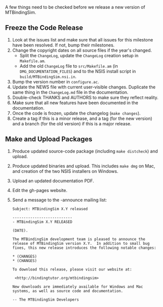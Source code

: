A few things need to be checked before we release a new version of MTBindingSim.

## Freeze the Code Release

  1. Look at the issues list and make sure that all issues for this milestone have been resolved. If not, bump their milestones.
  2. Change the copyright dates on all source files if the year's changed.
     *  Split the `ChangeLog`, update the `ChangeLog` creation setup in `Makefile.am`.
     *  Add the old `ChangeLog` file to `src/Makefile.am` (in `DMG_DOCUMENTATION_FILES`) and to the NSIS install script in `build/MTBindingSim.nsi.in`.
  3. Bump the version number in `configure.ac`.
  4. Update the NEWS file with current user-visible changes.  Duplicate the same thing in the `ChangeLog.md` file in the documentation.
  5. Double-check THANKS and AUTHORS to make sure they reflect reality.
  6. Make sure that all new features have been documented in the documentation.
  7. Once the code is frozen, update the changelog (`make changes`).
  8. Create a tag if this is a minor release, and a tag (for the new version) and a branch (for the old version) if this is a major release.

## Make and Upload Packages

  1. Produce updated source-code package (including `make distcheck`) and upload.
  2. Produce updated binaries and upload.  This includes `make dmg` on Mac, and creation of the two NSIS installers on Windows.
  3. Upload an updated documentation PDF.
  4. Edit the gh-pages website.
  5. Send a message to the -announce mailing list:
     
         Subject: MTBindingSim X.Y released
         
         ---------------------------
         - MTBindingSim X.Y RELEASED
         
         (DATE).
         
         The MTBindingSim development team is pleased to announce the 
         release of MTBindingSim version X.Y.  In addition to small bug 
         fixes, this new release introduces the following notable changes:
         
         * (CHANGES)
         * (CHANGES)
         
         To download this release, please visit our website at:
         
          <http://bindingtutor.org/mtbindingsim>
         
         New downloads are immediately available for Windows and Mac 
         systems, as well as source code and documentation.
         
         -- The MTBindingSim Developers
